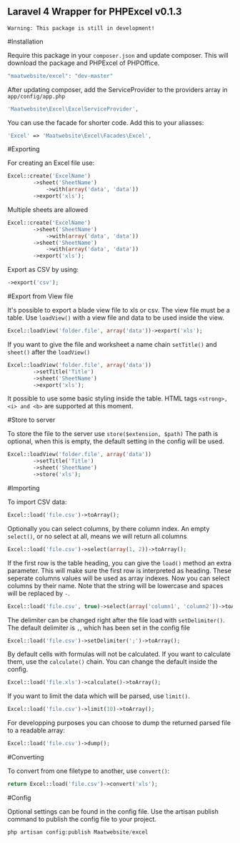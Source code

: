 ## Laravel 4 Wrapper for PHPExcel v0.1.3

    Warning: This package is still in development!

#Installation

Require this package in your `composer.json` and update composer. This will download the package and PHPExcel of PHPOffice.
```php
"maatwebsite/excel": "dev-master"
```

After updating composer, add the ServiceProvider to the providers array in `app/config/app.php`
```php
'Maatwebsite\Excel\ExcelServiceProvider',
```

You can use the facade for shorter code. Add this to your aliasses:
```php
'Excel' => 'Maatwebsite\Excel\Facades\Excel',
```

#Exporting

For creating an Excel file use:
```php
Excel::create('ExcelName')
        ->sheet('SheetName')
            ->with(array('data', 'data'))
        ->export('xls');
```

Multiple sheets are allowed
```php
Excel::create('ExcelName')
        ->sheet('SheetName')
            ->with(array('data', 'data'))
        ->sheet('SheetName')
            ->with(array('data', 'data'))
        ->export('xls');
```

Export as CSV by using:
```php
->export('csv');
```

#Export from View file

It's possible to export a blade view file to xls or csv. The view file must be a table.
Use `loadView()` with a view file and data to be used inside the view.
```php
Excel::loadView('folder.file', array('data'))->export('xls');
```

If you want to give the file and worksheet a name chain `setTitle()` and `sheet()` after the `loadView()`
```php
Excel::loadView('folder.file', array('data'))
        ->setTitle('Title')
        ->sheet('SheetName')
        ->export('xls');
```

It possible to use some basic styling inside the table.
HTML tags `<strong>, <i> and <b>` are supported at this moment.

#Store to server

To store the file to the server use `store($extension, $path)` The path is optional, when this is empty, the default setting in the config will be used.
```php
Excel::loadView('folder.file', array('data'))
        ->setTitle('Title')
        ->sheet('SheetName')
        ->store('xls');
```

#Importing

To import CSV data:
```php
Excel::load('file.csv')->toArray();
```

Optionally you can select columns, by there column index.
An empty `select()`, or no select at all, means we will return all columns
```php
Excel::load('file.csv')->select(array(1, 2))->toArray();
```

If the first row is the table heading, you can give the `load()` method an extra parameter. This will make sure the first row is interpreted as heading. These seperate columns values will be used as array indexes. Now you can select columns by their name. Note that the string will be lowercase and spaces will be replaced by `-`.
```php
Excel::load('file.csv', true)->select(array('column1', 'column2'))->toArray();
```

The delimiter can be changed right after the file load with `setDelimiter()`. The default delimiter is `,`, which has been set in the config file
```php
Excel::load('file.csv')->setDelimiter(';')->toArray();
```

By default cells with formulas will not be calculated. If you want to calculate them, use the `calculate()` chain. You can change the default inside the config.
```php
Excel::load('file.xls')->calculate()->toArray();
```

If you want to limit the data which will be parsed, use `limit()`.
```php
Excel::load('file.csv')->limit(10)->toArray();
```

For developping purposes you can choose to dump the returned parsed file to a readable array:
```php
Excel::load('file.csv')->dump();
```

#Converting

To convert from one filetype to another, use `convert()`:
```php
return Excel::load('file.csv')->convert('xls');
```

#Config

Optional settings can be found in the config file. Use the artisan publish command to publish the config file to your project.
```php
php artisan config:publish Maatwebsite/excel
```
